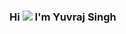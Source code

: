 ### Hi ![](https://www.icegif.com/wp-content/uploads/2023/07/icegif-176.gif) I'm Yuvraj Singh 








